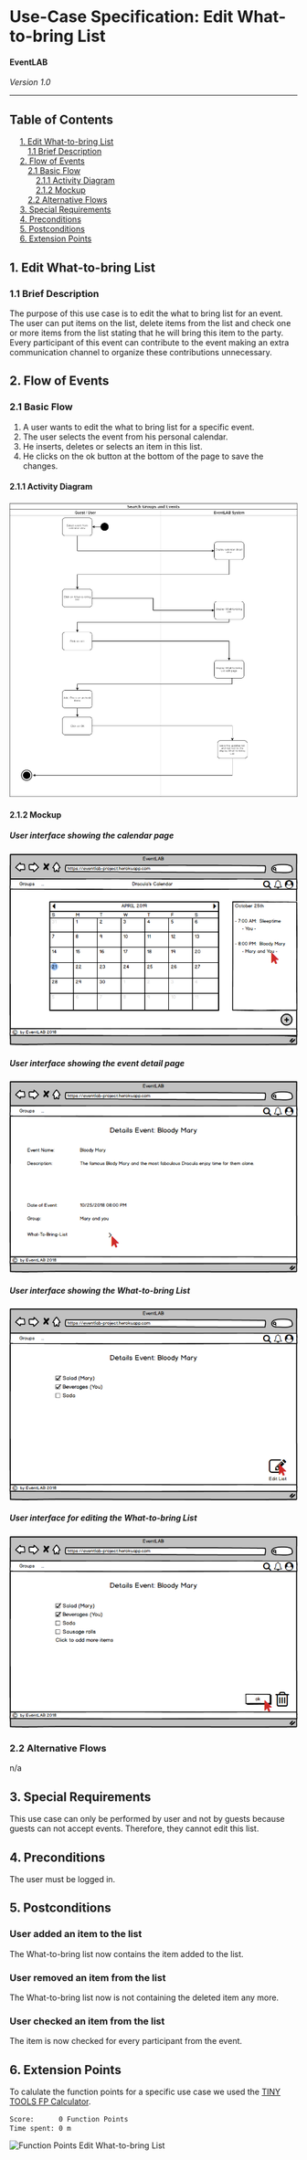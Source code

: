 # Use-Case Specification: Edit What-to-bring List
#### EventLAB

*Version 1.0*

---
## Table of Contents

&emsp; [1. Edit What-to-bring List](#1-edit-what-to-bring-list)<br/>
&emsp;&emsp; [1.1 Brief Description](#11-brief-description)<br/>
&emsp; [2. Flow of Events](#2-flow-of-events)<br/>
&emsp;&emsp; [2.1 Basic Flow](#21-basic-flow)<br/>
&emsp;&emsp;&emsp; [2.1.1 Activity Diagram](#211-activity-diagram)<br/>
&emsp;&emsp;&emsp; [2.1.2 Mockup](#212-mockup)<br/>
&emsp;&emsp; [2.2 Alternative Flows](#22-alternative-flows)<br/>
&emsp; [3. Special Requirements](#3-special-requirements)<br/>
&emsp; [4. Preconditions](#4-preconditions)<br/>
&emsp; [5. Postconditions](#5-postconditions)<br/>
&emsp; [6. Extension Points](#6-extension-points)<br/>

## 1. Edit What-to-bring List

### 1.1 Brief Description
The purpose of this use case is to edit the what to bring list for an event. The user can put items on the list, delete items from the list and check one or more items from the list stating that he will bring this item to the party. Every participant of this event can contribute to the event making an extra communication channel to organize these contributions unnecessary.

## 2. Flow of Events

### 2.1 Basic Flow

1.	A user wants to edit the what to bring list for a specific event.
2.	The user selects the event from his personal calendar.
3.	He inserts, deletes or selects an item in this list.
4.	He clicks on the ok button at the bottom of the page to save the changes.


#### 2.1.1 Activity Diagram

![Activity Diagram Edit What-to-bring List](Activity-Diagram.png)

#### 2.1.2 Mockup

##### User interface showing the calendar page
[![Mockup 1](Mockups/01%20-%20User%20Interface.png)](https://github.com/tarjmp/eventlab-doc/blob/master/Software%20Requirements%20Specification/Use%20Cases/Edit%20What-to-bring%20List/Mockups/01%20-%20User%20Interface.png)

##### User interface showing the event detail page
[![Mockup 2](Mockups/02%20-Event%20detail%20site.png)](https://github.com/tarjmp/eventlab-doc/blob/master/Software%20Requirements%20Specification/Use%20Cases/Edit%20What-to-bring%20List/Mockups/02%20-Event%20detail%20site.png)

##### User interface showing the What-to-bring List
[![Mockup 3](Mockups/03%20-%20Overview%20what%20to%20bring%20list.png)](https://github.com/tarjmp/eventlab-doc/blob/master/Software%20Requirements%20Specification/Use%20Cases/Edit%20What-to-bring%20List/Mockups/03%20-%20Overview%20what%20to%20bring%20list.png)

##### User interface for editing the What-to-bring List
[![Mockup 4](Mockups/03%20-%20Overview%20what%20to%20bring%20list%20edit.png)](https://github.com/tarjmp/eventlab-doc/blob/master/Software%20Requirements%20Specification/Use%20Cases/Edit%20What-to-bring%20List/Mockups/03%20-%20Overview%20what%20to%20bring%20list%20edit.png)

### 2.2 Alternative Flows

n/a

## 3. Special Requirements

This use case can only be performed by user and not by guests because guests can not accept events. Therefore, they cannot edit this list.

## 4. Preconditions

The user must be logged in.

## 5. Postconditions

### User added an item to the list
The What-to-bring list now contains the item added to the list.

### User removed an item from the list
The What-to-bring list now is not containing the deleted item any more.

### User checked an item from the list
The item is now checked for every participant from the event.


## 6. Extension Points

To calulate the function points for a specific use case we used the [TINY TOOLS FP Calculator](http://groups.umd.umich.edu/cis/course.des/cis525/js/f00/harvey/FP_Calc.html).

    Score:      0 Function Points
    Time spent: 0 m
	
![Function Points Edit What-to-bring List](FP-Edit-List.png)
